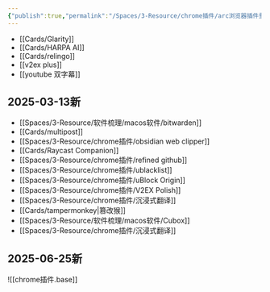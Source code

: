 ```yaml
---
{"publish":true,"permalink":"/Spaces/3-Resource/chrome插件/arc浏览器插件重装list.md","created":"2025-04-04","modified":"2025-06-25","published":"2025-07-11T16:12:42.548+08:00","cssclasses":""}
---
```



- [[Cards/Glarity]]
- [[Cards/HARPA AI]]
- [[Cards/relingo]]
- [[v2ex plus]]
- [[youtube 双字幕]]

## 2025-03-13新

- [[Spaces/3-Resource/软件梳理/macos软件/bitwarden]]
- [[Cards/multipost]]
- [[Spaces/3-Resource/chrome插件/obsidian web clipper]]
- [[Cards/Raycast Companion]]
- [[Spaces/3-Resource/chrome插件/refined github]]
- [[Spaces/3-Resource/chrome插件/ublacklist]]
- [[Spaces/3-Resource/chrome插件/uBlock Origin]]
- [[Spaces/3-Resource/chrome插件/V2EX Polish]]
- [[Spaces/3-Resource/chrome插件/沉浸式翻译]]
- [[Cards/tampermonkey\|篡改猴]]
- [[Spaces/3-Resource/软件梳理/macos软件/Cubox]]
- [[Spaces/3-Resource/chrome插件/沉浸式翻译]]

## 2025-06-25新

![[chrome插件.base]]
